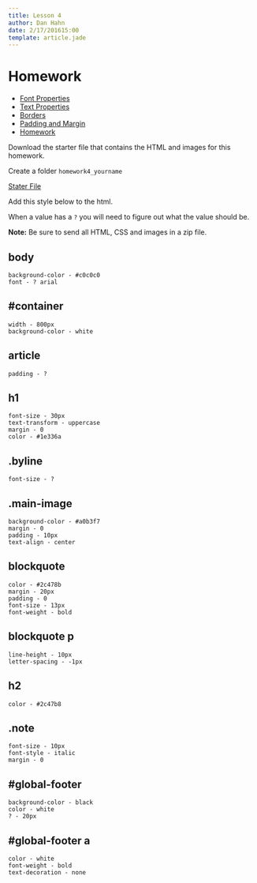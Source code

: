 ```yaml
---
title: Lesson 4
author: Dan Hahn
date: 2/17/201615:00
template: article.jade
---
```


# Homework

* [Font Properties]()
* [Text Properties](text.html)
* [Borders](borders.html)
* [Padding and Margin](padding-margin.html)
* [Homework](homework.html)


Download the starter file that contains the HTML and images for this homework.

Create a folder `homework4_yourname`

[Stater File](homework-week4.zip)

Add this style below to the html.

When a value has a `?` you will need to figure out what the value should be.

**Note:** Be sure to send all HTML, CSS and images in a zip file.

## body

	background-color - #c0c0c0
	font - ? arial
	

## \#container

	width - 800px
	background-color - white
	

## article

	padding - ?


## h1

	font-size - 30px
	text-transform - uppercase
	margin - 0
	color - #1e336a


## .byline

	font-size - ?


## .main-image

	background-color - #a0b3f7
	margin - 0
	padding - 10px
	text-align - center


## blockquote

	color - #2c478b
	margin - 20px
	padding - 0
	font-size - 13px
	font-weight - bold


## blockquote p

	line-height - 10px
	letter-spacing - -1px


## h2

	color - #2c47b8


## .note

	font-size - 10px
	font-style - italic
	margin - 0

## \#global-footer

	background-color - black
	color - white
	? - 20px


## \#global-footer a
	color - white
	font-weight - bold
	text-decoration - none

<div class="homework-view" data-lesson="lesson4"></div>
	
